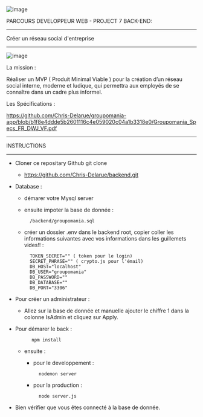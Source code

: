 ![image](https://user-images.githubusercontent.com/73162047/148680206-712e5b56-5b93-4ad8-9bc1-e73331cede0f.png)

PARCOURS DEVELOPPEUR WEB - PROJECT 7  BACK-END:

_________________________________________

Créer un  réseau social d'entreprise 

_________________________________________

![image](https://user-images.githubusercontent.com/73162047/148641641-072d3c6b-a574-430f-b18f-a6ffef40eac6.png)

La mission :

Réaliser un MVP ( Produit Minimal Viable ) pour la création d’un réseau social interne, moderne et ludique, qui permettra aux employés de se connaître dans un cadre plus informel.

Les Spécifications :

https://github.com/Chris-Delarue/groupomania-app/blob/b1f8e4ddde5b2601116c4e059020c04a1b3318e0/Groupomania_Specs_FR_DWJ_VF.pdf

__________________________________________

INSTRUCTIONS
__________________________________________

* Cloner ce repositary Github git clone
	* https://github.com/Chris-Delarue/backend.git

* Database :
	* démarer votre Mysql server
	* ensuite impoter la base de donnée :
	
			/backend/groupomania.sql
	
	* créer un dossier .env dans le backend root, copier coller les informations suivantes avec vos informations dans les guillemets vides!! :
	
			TOKEN_SECRET="" ( token pour le login)
			SECRET_PHRASE="" ( crypto.js pour l'émail)
			DB_HOST="localhost"
			DB_USER="groupomania"
			DB_PASSWORD=""
			DB_DATABASE=""
			DB_PORT="3306"

* Pour créer un administrateur :

	* Allez sur la base de donnée et manuelle ajouter le chiffre 1 dans la colonne IsAdmin et cliquez sur Apply.

* Pour démarer le back :
			
			npm install
	* ensuite :
	
		* pour le developpement :
			
				nodemon server 
			
		* pour la production :
		
				node server.js 

* Bien vérifier que vous êtes connecté à la base de donnée.
			
			
		


